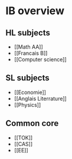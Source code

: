 
# IB overview
## HL subjects
 - [[Math AA]]
 - [[Francais B]]
 - [[Computer science]] 

## SL subjects
- [[Economie]]
- [[Anglais Literrature]] 
- [[Physics]]

## Common core
- [[TOK]]
- [[CAS]]
- [[EE]]

